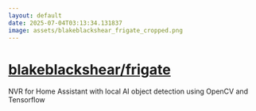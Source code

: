 ```yaml
---
layout: default
date: 2025-07-04T03:13:34.131837
image: assets/blakeblackshear_frigate_cropped.png
---
```


# [blakeblackshear/frigate](https://github.com/blakeblackshear/frigate)

NVR for Home Assistant with local AI object detection using OpenCV and Tensorflow

